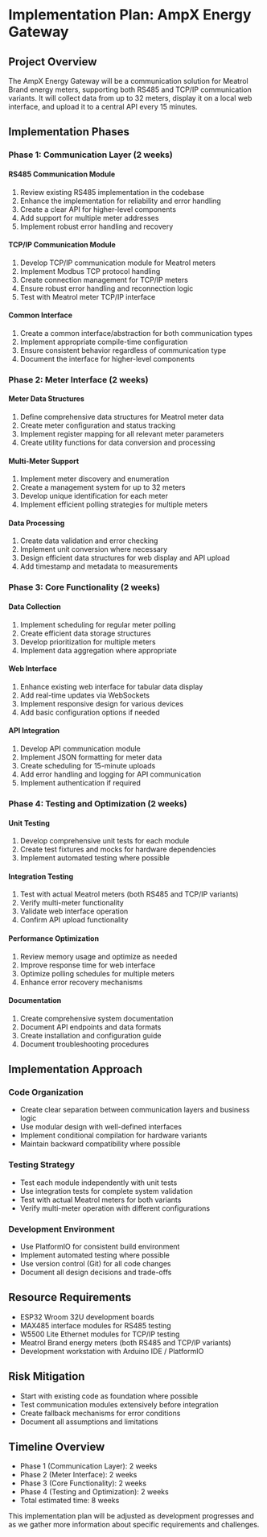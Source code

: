 # Implementation Plan: AmpX Energy Gateway

## Project Overview
The AmpX Energy Gateway will be a communication solution for Meatrol Brand energy meters, supporting both RS485 and TCP/IP communication variants. It will collect data from up to 32 meters, display it on a local web interface, and upload it to a central API every 15 minutes.

## Implementation Phases

### Phase 1: Communication Layer (2 weeks)

#### RS485 Communication Module
1. Review existing RS485 implementation in the codebase
2. Enhance the implementation for reliability and error handling
3. Create a clear API for higher-level components
4. Add support for multiple meter addresses
5. Implement robust error handling and recovery

#### TCP/IP Communication Module
1. Develop TCP/IP communication module for Meatrol meters
2. Implement Modbus TCP protocol handling
3. Create connection management for TCP/IP meters
4. Ensure robust error handling and reconnection logic
5. Test with Meatrol meter TCP/IP interface

#### Common Interface
1. Create a common interface/abstraction for both communication types
2. Implement appropriate compile-time configuration
3. Ensure consistent behavior regardless of communication type
4. Document the interface for higher-level components

### Phase 2: Meter Interface (2 weeks)

#### Meter Data Structures
1. Define comprehensive data structures for Meatrol meter data
2. Create meter configuration and status tracking
3. Implement register mapping for all relevant meter parameters
4. Create utility functions for data conversion and processing

#### Multi-Meter Support
1. Implement meter discovery and enumeration
2. Create a management system for up to 32 meters
3. Develop unique identification for each meter
4. Implement efficient polling strategies for multiple meters

#### Data Processing
1. Create data validation and error checking
2. Implement unit conversion where necessary
3. Design efficient data structures for web display and API upload
4. Add timestamp and metadata to measurements

### Phase 3: Core Functionality (2 weeks)

#### Data Collection
1. Implement scheduling for regular meter polling
2. Create efficient data storage structures
3. Develop prioritization for multiple meters
4. Implement data aggregation where appropriate

#### Web Interface
1. Enhance existing web interface for tabular data display
2. Add real-time updates via WebSockets
3. Implement responsive design for various devices
4. Add basic configuration options if needed

#### API Integration
1. Develop API communication module
2. Implement JSON formatting for meter data
3. Create scheduling for 15-minute uploads
4. Add error handling and logging for API communication
5. Implement authentication if required

### Phase 4: Testing and Optimization (2 weeks)

#### Unit Testing
1. Develop comprehensive unit tests for each module
2. Create test fixtures and mocks for hardware dependencies
3. Implement automated testing where possible

#### Integration Testing
1. Test with actual Meatrol meters (both RS485 and TCP/IP variants)
2. Verify multi-meter functionality
3. Validate web interface operation
4. Confirm API upload functionality

#### Performance Optimization
1. Review memory usage and optimize as needed
2. Improve response time for web interface
3. Optimize polling schedules for multiple meters
4. Enhance error recovery mechanisms

#### Documentation
1. Create comprehensive system documentation
2. Document API endpoints and data formats
3. Create installation and configuration guide
4. Document troubleshooting procedures

## Implementation Approach

### Code Organization
- Create clear separation between communication layers and business logic
- Use modular design with well-defined interfaces
- Implement conditional compilation for hardware variants
- Maintain backward compatibility where possible

### Testing Strategy
- Test each module independently with unit tests
- Use integration tests for complete system validation
- Test with actual Meatrol meters for both variants
- Verify multi-meter operation with different configurations

### Development Environment
- Use PlatformIO for consistent build environment
- Implement automated testing where possible
- Use version control (Git) for all code changes
- Document all design decisions and trade-offs

## Resource Requirements
- ESP32 Wroom 32U development boards
- MAX485 interface modules for RS485 testing
- W5500 Lite Ethernet modules for TCP/IP testing
- Meatrol Brand energy meters (both RS485 and TCP/IP variants)
- Development workstation with Arduino IDE / PlatformIO

## Risk Mitigation
- Start with existing code as foundation where possible
- Test communication modules extensively before integration
- Create fallback mechanisms for error conditions
- Document all assumptions and limitations

## Timeline Overview
- Phase 1 (Communication Layer): 2 weeks
- Phase 2 (Meter Interface): 2 weeks
- Phase 3 (Core Functionality): 2 weeks
- Phase 4 (Testing and Optimization): 2 weeks
- Total estimated time: 8 weeks

This implementation plan will be adjusted as development progresses and as we gather more information about specific requirements and challenges. 